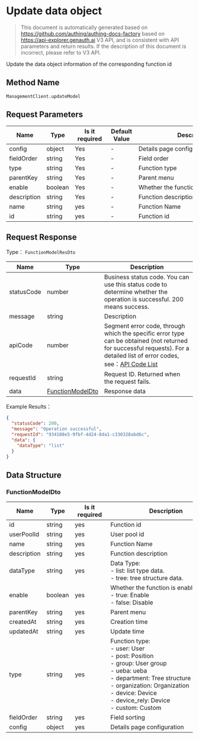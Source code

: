 # Update data object

<!--
Warning⚠️:
Do not modify this document directly,
https://github.com/Authing/authing-docs-factory
Use this project to generate
-->

<LastUpdated />

> This document is automatically generated based on https://github.com/authing/authing-docs-factory based on https://api-explorer.genauth.ai V3 API, and is consistent with API parameters and return results. If the description of this document is incorrect, please refer to V3 API.

Update the data object information of the corresponding function id

## Method Name

`ManagementClient.updateModel`

## Request Parameters

| Name        | Type    | <div style="width:80px">Is it required</div> | <div style="width:60px">Default Value</div> | <div style="width:300px">Description</div> | <div style="width:200px">Example Value</div> |
| ----------- | ------- | -------------------------------------------- | ------------------------------------------- | ------------------------------------------ | -------------------------------------------- |
| config      | object  | Yes                                          | -                                           | Details page configuration                 |                                              |
| fieldOrder  | string  | Yes                                          | -                                           | Field order                                |                                              |
| type        | string  | Yes                                          | -                                           | Function type                              |                                              |
| parentKey   | string  | Yes                                          | -                                           | Parent menu                                |                                              |
| enable      | boolean | Yes                                          | -                                           | Whether the function is enabled            |                                              |
| description | string  | Yes                                          | -                                           | Function description                       | `Description 1`                              |
| name        | string  | yes                                          | -                                           | Function Name                              |                                              |
| id          | string  | yes                                          | -                                           | Function id                                |                                              |

## Request Response

Type： `FunctionModelResDto`

| Name       | Type                                             | Description                                                                                                                                                                                                                                                                                                                                       |
| ---------- | ------------------------------------------------ | ------------------------------------------------------------------------------------------------------------------------------------------------------------------------------------------------------------------------------------------------------------------------------------------------------------------------------------------------- |
| statusCode | number                                           | Business status code. You can use this status code to determine whether the operation is successful. 200 means success.                                                                                                                                                                                                                           |
| message    | string                                           | Description                                                                                                                                                                                                                                                                                                                                       |
| apiCode    | number                                           | Segment error code, through which the specific error type can be obtained (not returned for successful requests). For a detailed list of error codes, see：[API Code List](https://api-explorer.genauth.ai/?tag=group/%E5%BC%80%E5%8F%91%E5%87%86%E5%A4%87#tag/%E5%BC%80%E5%8F%91%E5%87%86%E5%A4%87/%E9%94%99%E8%AF%AF%E5%A4%84%E7%90%86/apiCode) |
| requestId  | string                                           | Request ID. Returned when the request fails.                                                                                                                                                                                                                                                                                                      |
| data       | <a href="#FunctionModelDto">FunctionModelDto</a> | Response data                                                                                                                                                                                                                                                                                                                                     |

Example Results：

```json
{
  "statusCode": 200,
  "message": "Operation successful",
  "requestId": "934108e5-9fbf-4d24-8da1-c330328abd6c",
  "data": {
    "dataType": "list"
  }
}
```

## Data Structure

### <a id="FunctionModelDto"></a> FunctionModelDto

| Name        | Type    | <div style="width:80px">Is it required</div> | <div style="width:300px">Description</div>                                                                                                                                                                                                   | <div style="width:200px">Example Value</div> |
| ----------- | ------- | -------------------------------------------- | -------------------------------------------------------------------------------------------------------------------------------------------------------------------------------------------------------------------------------------------- | -------------------------------------------- |
| id          | string  | yes                                          | Function id                                                                                                                                                                                                                                  |                                              |
| userPoolId  | string  | yes                                          | User pool id                                                                                                                                                                                                                                 |                                              |
| name        | string  | yes                                          | Function Name                                                                                                                                                                                                                                |                                              |
| description | string  | yes                                          | Function description                                                                                                                                                                                                                         |                                              |
| dataType    | string  | yes                                          | Data Type: <br> - list: list type data. <br> - tree: tree structure data. <br>                                                                                                                                                               | list                                         |
| enable      | boolean | yes                                          | Whether the function is enabled:<br> - true: Enable<br> - false: Disable<br>                                                                                                                                                                 |                                              |
| parentKey   | string  | yes                                          | Parent menu                                                                                                                                                                                                                                  |                                              |
| createdAt   | string  | yes                                          | Creation time                                                                                                                                                                                                                                |                                              |
| updatedAt   | string  | yes                                          | Update time                                                                                                                                                                                                                                  |                                              |
| type        | string  | yes                                          | Function type:<br> - user: User<br> - post: Position<br> - group: User group<br> - ueba: ueba<br> - department: Tree structure data<br> - organization: Organization<br> - device: Device<br> - device_rely: Device<br> - custom: Custom<br> | ueba                                         |
| fieldOrder  | string  | yes                                          | Field sorting                                                                                                                                                                                                                                |                                              |
| config      | object  | yes                                          | Details page configuration                                                                                                                                                                                                                   |                                              |
